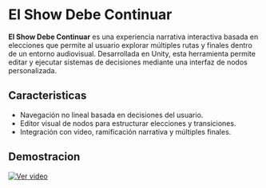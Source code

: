 # El Show Debe Continuar

**El Show Debe Continuar** es una experiencia narrativa interactiva basada en elecciones que permite al usuario explorar múltiples rutas y finales dentro de un entorno audiovisual. Desarrollada en Unity, esta herramienta permite editar y ejecutar sistemas de decisiones mediante una interfaz de nodos personalizada.

## Caracteristicas

- Navegación no lineal basada en decisiones del usuario.  
- Editor visual de nodos para estructurar elecciones y transiciones.  
- Integración con video, ramificación narrativa y múltiples finales.  

## Demostracion

[![Ver video](https://img.shields.io/badge/Ver-Video-ff0000?style=for-the-badge)](https://github.com/jGekko/el-show-debe-continuar/blob/main/media/demoSMGO.mp4](https://github.com/jGekko/el-show-debe-continuar/blob/main/media/demoSMGO.mp4))
